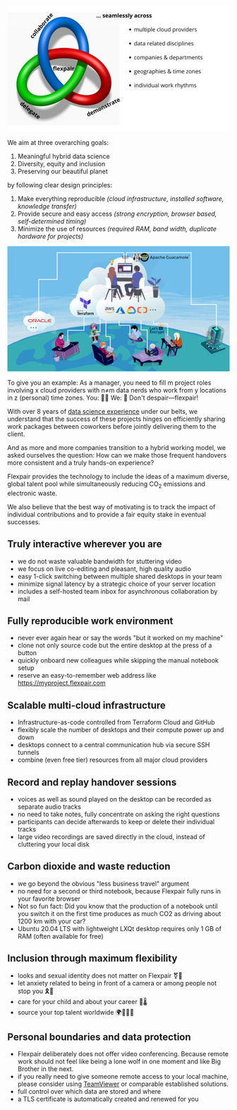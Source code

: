 ![Demonstrate, collaborate, delegate](assets/benefits.png)

We aim at three overarching goals:

1. Meaningful hybrid data science
2. Diversity, equity and inclusion
3. Preserving our beautiful planet

by following clear design principles:

1. Make everything reproducible *(cloud infrastructure, installed software, knowledge transfer)*
2. Provide secure and easy access *(strong encryption, browser based, self-determined timing)*
3. Minimize the use of resources *(required RAM, band width, duplicate hardware for projects)*

![High-level illustration of the Flexpair architecture](assets/architecture.png)

To give you an example: As a manager, you need to fill m project roles involving x cloud providers with n≠m data nerds who work from y locations in z (personal) time zones. You: 😵‍💫 We: 🤗 Don't despair&mdash;flexpair!

With over 8 years of [data science experience](https://de.linkedin.com/in/fielenbach) under our belts, we understand that the success of these projects hinges on efficiently sharing work packages between coworkers before jointly delivering them to the client.

And as more and more companies transition to a hybrid working model, we asked ourselves the question: How can we make those frequent handovers more consistent and a truly hands-on experience?

Flexpair provides the technology to include the ideas of a maximum diverse, global talent pool while simultaneously reducing CO<sub>2</sub> emissions and electronic waste. 

We also believe that the best way of motivating is to track the impact of individual contributions and to provide a fair equity stake in eventual successes.

## Truly interactive wherever you are
- we do not waste valuable bandwidth for stuttering video
- we focus on live co-editing and pleasant, high quality audio
- easy 1-click switching between multiple shared desktops in your team
- minimize signal latency by a strategic choice of your server location
- includes a self-hosted team inbox for asynchronous collaboration by mail

## Fully reproducible work environment
- never ever again hear or say the words "but it worked on my machine"
- clone not only source code but the entire desktop at the press of a button
- quickly onboard new colleagues while skipping the manual notebook setup
- reserve an easy-to-remember web address like https://myproject.flexpair.com

## Scalable multi-cloud infrastructure
- Infrastructure-as-code controlled from Terraform Cloud and GitHub
- flexibly scale the number of desktops and their compute power up and down
- desktops connect to a central communication hub via secure SSH tunnels
- combine (even free tier) resources from all major cloud providers

## Record and replay handover sessions
- voices as well as sound played on the desktop can be recorded as separate audio tracks
- no need to take notes, fully concentrate on asking the right questions
- participants can decide afterwards to keep or delete their individual tracks
- large video recordings are saved directly in the cloud, instead of cluttering your local disk

## Carbon dioxide and waste reduction
- we go beyond the obvious "less business travel" argument
- no need for a second or third notebook, because Flexpair fully runs in your favorite browser
- Not so fun fact: Did you know that the production of a notebook until you switch it on the first time produces as much CO2 as driving about 1200 km with your car?
- Ubuntu 20.04 LTS with lightweight LXQt desktop requires only 1 GB of RAM (often available for free)

## Inclusion through maximum flexibility
- looks and sexual identity does not matter on Flexpair ⚧️🦄
- let anxiety related to being in front of a camera or among people not stop you 🎗️🧘 
- care for your child and about your career 👶🌡️
- source your top talent worldwide 🌍🧑🏿‍💻

## Personal boundaries and data protection
- Flexpair deliberately does not offer video conferencing. Because remote work should not feel like being a lone wolf in one moment and like Big Brother in the next.
- if you really need to give someone remote access to your local machine, please consider using [TeamViewer](https://www.teamviewer.com/en/) or comparable established solutions.
- full control over which data are stored and where
- a TLS certificate is automatically created and renewed for you
